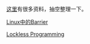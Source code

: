 [这里](https://zhuanlan.zhihu.com/p/93289632)有很多资料，抽空整理一下。

[Linux中的Barrier](https://zhuanlan.zhihu.com/p/96001570)

[Lockless Programming](https://zhuanlan.zhihu.com/p/300099234)

